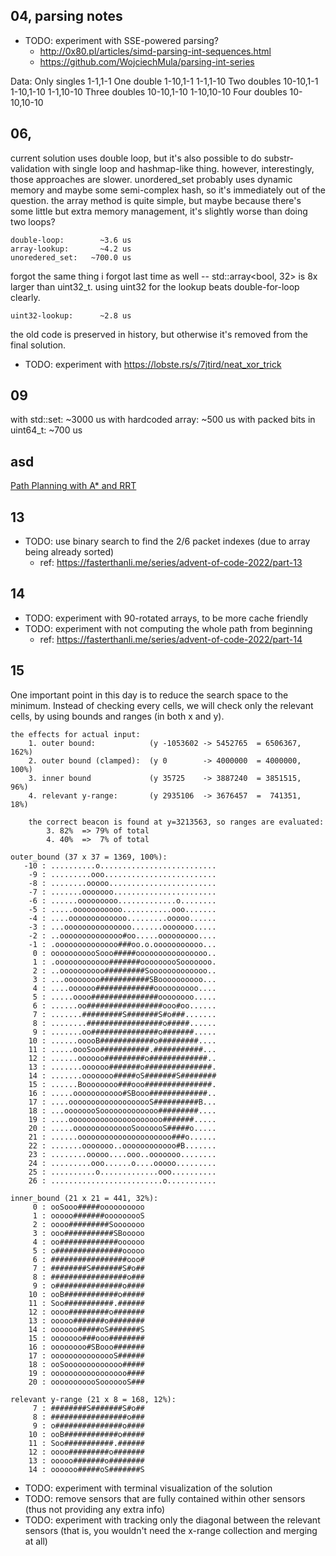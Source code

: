 
## 04, parsing notes

- TODO: experiment with SSE-powered parsing?
    - http://0x80.pl/articles/simd-parsing-int-sequences.html
    - https://github.com/WojciechMula/parsing-int-series

Data:
    Only singles        1-1,1-1
    One double          1-10,1-1
                        1-1,1-10
    Two doubles         10-10,1-1
                        1-10,1-10
                        1-1,10-10
    Three doubles       10-10,1-10
                        1-10,10-10
    Four doubles        10-10,10-10

## 06,

current solution uses double loop, but it's also possible to do substr-validation
with single loop and hashmap-like thing. however, interestingly, those approaches
are slower. unordered_set probably uses dynamic memory and maybe some semi-complex
hash, so it's immediately out of the question. the array method is quite simple,
but maybe because there's some little but extra memory management, it's slightly worse
than doing two loops?

    double-loop:        ~3.6 us
    array-lookup:       ~4.2 us
    unoredered_set:   ~700.0 us

forgot the same thing i forgot last time as well -- std::array<bool, 32> is 8x 
larger than uint32_t. using uint32 for the lookup beats double-for-loop clearly.

    uint32-lookup:      ~2.8 us

the old code is preserved in history, but otherwise it's removed from the final
solution.


- TODO: experiment with https://lobste.rs/s/7jtird/neat_xor_trick

## 09

with std::set:                  ~3000 us
with hardcoded array<bool>:      ~500 us
with packed bits in uint64_t:    ~700 us

## asd 

[Path Planning with A* and RRT](https://www.youtube.com/watch?v=QR3U1dgc5RE)

## 13

- TODO: use binary search to find the 2/6 packet indexes (due to array being already sorted)
    - ref: https://fasterthanli.me/series/advent-of-code-2022/part-13


## 14

- TODO: experiment with 90-rotated arrays, to be more cache friendly
- TODO: experiment with not computing the whole path from beginning
    - ref: https://fasterthanli.me/series/advent-of-code-2022/part-14


## 15

One important point in this day is to reduce the search space to the minimum. Instead of checking every cells, we will check only the relevant cells, by using bounds and ranges (in both x and y).

    the effects for actual input:
        1. outer bound:            (y -1053602 -> 5452765  = 6506367, 162%)
        2. outer bound (clamped):  (y 0        -> 4000000  = 4000000, 100%)
        3. inner bound             (y 35725    -> 3887240  = 3851515,  96%)
        4. relevant y-range:       (y 2935106  -> 3676457  =  741351,  18%)

        the correct beacon is found at y=3213563, so ranges are evaluated:
            3. 82%  => 79% of total 
            4. 40%  =>  7% of total

    outer_bound (37 x 37 = 1369, 100%):
       -10 : ..........o..........................
        -9 : .........ooo.........................
        -8 : ........ooooo........................
        -7 : .......ooooooo.......................
        -6 : ......ooooooooo.............o........
        -5 : .....ooooooooooo...........ooo.......
        -4 : ....ooooooooooooo.........ooooo......
        -3 : ...ooooooooooooooo.......ooooooo.....
        -2 : ..oooooooooooooo#oo.....ooooooooo....
        -1 : .oooooooooooooo###oo.o.ooooooooooo...
         0 : ooooooooooSooo#####oooooooooooooooo..
         1 : .oooooooooooo#######ooooooooSooooooo.
         2 : ..oooooooooo#########Sooooooooooooo..
         3 : ...oooooooo###########SBoooooooooo...
         4 : ....oooooo#############oooooooooo....
         5 : .....oooo###############oooooooo.....
         6 : ......oo#################ooo#oo......
         7 : .......#########S#######S#o###.......
         8 : ........#################o#####......
         9 : .......oo###############o#######.....
        10 : ......ooooB############o#########....
        11 : .....oooSoo###########.###########...
        12 : ......oooooo#########o#############..
        13 : .......oooooo#######o###############.
        14 : .......ooooooo#####oS#######S########
        15 : ......Boooooooo###ooo###############.
        16 : .....ooooooooooo#SBooo#############..
        17 : ....ooooooooooooooooooS##########B...
        18 : ...oooooooSooooooooooooo#########....
        19 : ....ooooooooooooooooooooo#######.....
        20 : .....oooooooooooooSooooooS#####o.....
        21 : ......ooooooooooooooooooooo###o......
        22 : .......ooooooo..oooooooooooo#B.......
        23 : ........ooooo....ooo..ooooooo........
        24 : .........ooo......o....ooooo.........
        25 : ..........o.............ooo..........
        26 : .........................o...........

    inner_bound (21 x 21 = 441, 32%): 
         0 : ooSooo#####oooooooooo
         1 : ooooo#######ooooooooS
         2 : oooo#########Sooooooo
         3 : ooo###########SBooooo
         4 : oo#############oooooo
         5 : o###############ooooo
         6 : #################ooo#
         7 : ########S#######S#o##
         8 : #################o###
         9 : o###############o####
        10 : ooB############o#####
        11 : Soo###########.######
        12 : oooo#########o#######
        13 : ooooo#######o########
        14 : oooooo#####oS#######S
        15 : ooooooo###ooo########
        16 : oooooooo#SBooo#######
        17 : ooooooooooooooS######
        18 : ooSooooooooooooo#####
        19 : ooooooooooooooooo####
        20 : ooooooooooSooooooS###

    relevant y-range (21 x 8 = 168, 12%): 
         7 : ########S#######S#o##
         8 : #################o###
         9 : o###############o####
        10 : ooB############o#####
        11 : Soo###########.######
        12 : oooo#########o#######
        13 : ooooo#######o########
        14 : oooooo#####oS#######S


- TODO: experiment with terminal visualization of the solution
- TODO: remove sensors that are fully contained within other sensors (thus not providing any extra info)
- TODO: experiment with tracking only the diagonal between the relevant sensors (that is, you wouldn't need the x-range collection and merging at all)
